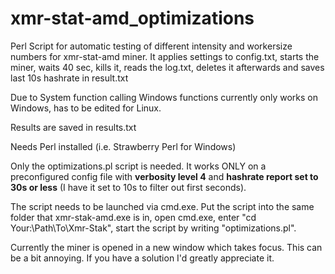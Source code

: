 # xmr-stat-amd_optimizations
Perl Script for automatic testing of different intensity and workersize numbers for xmr-stat-amd miner. It applies settings to config.txt, starts the miner, waits 40 sec, kills it, reads the log.txt, deletes it afterwards and saves last 10s hashrate in result.txt

Due to System function calling Windows functions currently only works on Windows, has to be edited for Linux. 

Results are saved in results.txt

Needs Perl installed (i.e. Strawberry Perl for Windows)

Only the optimizations.pl script is needed. It works ONLY on a preconfigured config file with **verbosity level 4** and **hashrate report set to 30s or less** (I have it set to 10s to filter out first seconds). 

The script needs to be launched via cmd.exe. Put the script into the same folder that xmr-stak-amd.exe is in, open cmd.exe, enter "cd Your:\Path\To\Xmr-Stak", start the script by writing "optimizations.pl".

Currently the miner is opened in a new window which takes focus. This can be a bit annoying. If you have a solution I'd greatly appreciate it.
